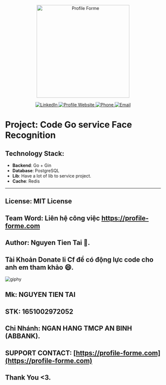 <p align="center">
  <a href="https://profile-forme.com/" target="_blank">
    <img src="https://res.cloudinary.com/ecommerce2021/image/upload/v1659065987/avatar/logo_begsn1.png" width="300" alt="Profile Forme">
  </a>
</p>

<p align="center">
  <a href="https://www.linkedin.com/in/tai-nguyen-tien-787545213/">
    <img src="https://img.icons8.com/color/48/000000/linkedin-circled--v1.png" alt="LinkedIn">
  </a>
  <a href="https://profile-forme.surge.sh">
    <img src="https://img.icons8.com/color/48/000000/internet--v1.png" alt="Profile Website">
  </a>
  <a href="tel:0798805741">
    <img src="https://img.icons8.com/color/48/000000/apple-phone.png" alt="Phone">
  </a>
  <a href="mailto:nguyentientai10@gmail.com">
    <img src="https://img.icons8.com/fluency/48/000000/send-mass-email.png" alt="Email">
  </a>
</p>

# Project: **Code Go service Face Recognition**

## Technology Stack: 
- **Backend**: Go + Gin
- **Database**: PostgreSQL
- **Lib**: Have a lot of lib to service project.
- **Cache**: Redis

---


## License: MIT License

## Team Word: Liên hệ công việc https://profile-forme.com

## Author: Nguyen Tien Tai 🚩.

## Tài Khoản Donate li Cf để có động lực code cho anh em tham khảo 😄.

![giphy](https://3.bp.blogspot.com/-SzGvXn2sTmw/V6k-90GH3ZI/AAAAAAAAIsk/Q678Pil-0kITLPa3fD--JkNdnJVKi_BygCLcB/s1600/cf10-fbc08%2B%25281%2529.gif)

## Mk: NGUYEN TIEN TAI

## STK: 1651002972052

## Chi Nhánh: NGAN HANG TMCP AN BINH (ABBANK).

## SUPPORT CONTACT: [https://profile-forme.com](https://profile-forme.com)

## Thank You <3.
